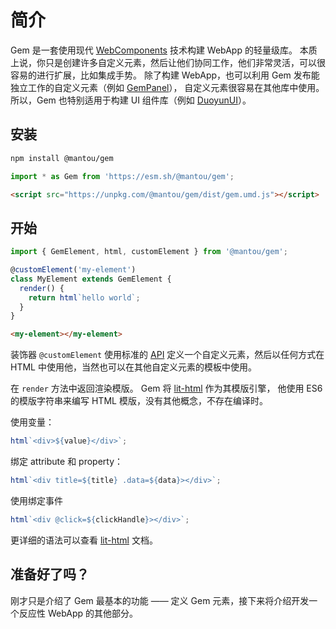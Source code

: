 # 简介

Gem 是一套使用现代 [WebComponents](https://developer.mozilla.org/en-US/docs/Web/Web_Components) 技术构建 WebApp 的轻量级库。
本质上说，你只是创建许多自定义元素，然后让他们协同工作，他们非常灵活，可以很容易的进行扩展，比如集成手势。
除了构建 WebApp，也可以利用 Gem 发布能独立工作的自定义元素（例如 [GemPanel](https://panel.gemjs.org/)），
自定义元素很容易在其他库中使用。
所以，Gem 也特别适用于构建 UI 组件库（例如 [DuoyunUI](https://duoyun-ui.gemjs.org)）。

## 安装

<gbp-code-group>

```bash npm
npm install @mantou/gem
```

```js esm.sh
import * as Gem from 'https://esm.sh/@mantou/gem';
```

```html unpkg.com
<script src="https://unpkg.com/@mantou/gem/dist/gem.umd.js"></script>
```

</gbp-code-group>

## 开始

<gbp-sandpack dependencies="@mantou/gem">

```js index.js
import { GemElement, html, customElement } from '@mantou/gem';

@customElement('my-element')
class MyElement extends GemElement {
  render() {
    return html`hello world`;
  }
}
```

```html index.html
<my-element></my-element>
```

</gbp-sandpack>

装饰器 `@customElement` 使用标准的 [API](https://developer.mozilla.org/en-US/docs/Web/API/Window/customElements) 定义一个自定义元素，然后以任何方式在 HTML 中使用他，当然也可以在其他自定义元素的模板中使用。

在 `render` 方法中返回渲染模版。 Gem 将 [lit-html](https://lit.dev/docs/templates/overview/) 作为其模版引擎，
他使用 ES6 的模版字符串来编写 HTML 模版，没有其他概念，不存在编译时。

使用变量：

```js
html`<div>${value}</div>`;
```

绑定 attribute 和 property：

```js
html`<div title=${title} .data=${data}></div>`;
```

使用绑定事件

```js
html`<div @click=${clickHandle}></div>`;
```

更详细的语法可以查看 [lit-html](https://lit.dev/docs/templates/overview/) 文档。

## 准备好了吗？

刚才只是介绍了 Gem 最基本的功能 —— 定义 Gem 元素，接下来将介绍开发一个反应性 WebApp 的其他部分。
